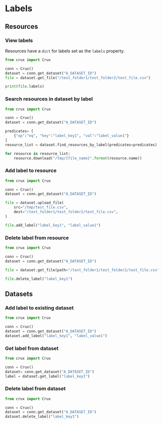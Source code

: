 # Labels

## Resources

### View labels

Resources have a `dict` for labels set as the `labels` property.

```python
from crux import Crux

conn = Crux()
dataset = conn.get_dataset("A_DATASET_ID")
file = dataset.get_file("/test_folder1/test_folder2/test_file.csv")

print(file.labels)
```

### Search resources in dataset by label

```python
from crux import Crux

conn = Crux()
dataset = conn.get_dataset("A_DATASET_ID")

predicates= [
    {"op":"eq", "key":"label_key1", "val":"label_value1"}
]
resource_list = dataset.find_resources_by_label(predicates=predicates)

for resource in resource_list:
    resource.download("/tmp/{file_name}".format(resource.name))
```

### Add label to resource

```python
from crux import Crux

conn = Crux()
dataset = conn.get_dataset("A_DATASET_ID")

file = dataset.upload_file(
    src="/tmp/test_file.csv",
    dest="/test_folder1/test_folder2/test_file.csv",
)

file.add_label("label_key1", "label_value1")
```

### Delete label from resource

```python
from crux import Crux

conn = Crux()
dataset = conn.get_dataset("A_DATASET_ID")

file = dataset.get_file(path="/test_folder1/test_folder2/test_file.csv")

file.delete_label("label_key1")
```

## Datasets

### Add label to existing dataset

```python
from crux import Crux

conn = Crux()
dataset = conn.get_dataset("A_DATASET_ID")
dataset.add_label("label_key1", "label_value1")
```

### Get label from dataset

```python
from crux import Crux

conn = Crux()
dataset= conn.get_dataset("A_DATASET_ID")
label = dataset.get_label("label_key1")
```

### Delete label from dataset

```python
from crux import Crux

conn = Crux()
dataset = conn.get_dataset("A_DATASET_ID")
dataset.delete_label("label_key1")
```
